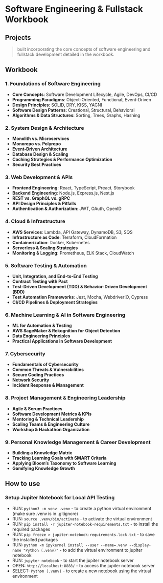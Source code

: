 # Software Engineering & Fullstack Workbook

## Projects

> built incorporating the core concepts of software engineering and fullstack development detailed in the workbook.

## Workbook

### **1. Foundations of Software Engineering**

- **Core Concepts**: Software Development Lifecycle, Agile, DevOps, CI/CD
- **Programming Paradigms**: Object-Oriented, Functional, Event-Driven
- **Design Principles**: SOLID, DRY, KISS, YAGNI
- **Software Design Patterns**: Creational, Structural, Behavioral
- **Algorithms & Data Structures**: Sorting, Trees, Graphs, Hashing

### **2. System Design & Architecture**

- **Monolith vs. Microservices**
- **Monorepo vs. Polyrepo**
- **Event-Driven Architecture**
- **Database Design & Scaling**
- **Caching Strategies & Performance Optimization**
- **Security Best Practices**

### **3. Web Development & APIs**

- **Frontend Engineering**: React, TypeScript, Preact, Storybook
- **Backend Engineering**: Node.js, Express.js, Nest.js
- **REST vs. GraphQL vs. gRPC**
- **API Design Principles & Pitfalls**
- **Authentication & Authorization**: JWT, OAuth, OpenID

### **4. Cloud & Infrastructure**

- **AWS Services**: Lambda, API Gateway, DynamoDB, S3, SQS
- **Infrastructure as Code**: Terraform, CloudFormation
- **Containerization**: Docker, Kubernetes
- **Serverless & Scaling Strategies**
- **Monitoring & Logging**: Prometheus, ELK Stack, CloudWatch

### **5. Software Testing & Automation**

- **Unit, Integration, and End-to-End Testing**
- **Contract Testing with Pact**
- **Test-Driven Development (TDD) & Behavior-Driven Development (BDD)**
- **Test Automation Frameworks**: Jest, Mocha, WebdriverIO, Cypress
- **CI/CD Pipelines & Deployment Strategies**

### **6. Machine Learning & AI in Software Engineering**

- **ML for Automation & Testing**
- **AWS SageMaker & Rekognition for Object Detection**
- **Data Engineering Principles**
- **Practical Applications in Software Development**

### **7. Cybersecurity**

- **Fundamentals of Cybersecurity**
- **Common Threats & Vulnerabilities**
- **Secure Coding Practices**
- **Network Security**
- **Incident Response & Management**

### **8. Project Management & Engineering Leadership**

- **Agile & Scrum Practices**
- **Software Development Metrics & KPIs**
- **Mentoring & Technical Leadership**
- **Scaling Teams & Engineering Culture**
- **Workshop & Hackathon Organization**

### **9. Personal Knowledge Management & Career Development**

- **Building a Knowledge Matrix**
- **Tracking Learning Goals with SMART Criteria**
- **Applying Bloom’s Taxonomy to Software Learning**
- **Gamifying Knowledge Growth**

## How to use
### Setup Jupiter Notebook for Local API Testing
- RUN: `python3 -m venv .venv` -  to create a python virtual environment (make sure .venv is in .gitignore)
- RUN: `source .venv/bin/activate` - to activate the virtual environment
- RUN: `pip install -r jupiter-notebook-requirements.txt` - to install the required packages
- RUN: `pip freeze > jupiter-notebook-requirements.lock.txt` - to save the installed packages
- RUN: `python -m ipykernel install --user --name=.venv --display-name "Python (.venv)"` - to add the virtual environment to jupiter notebook
- RUN: `jupyter notebook` - to start the jupiter notebook server
- OPEN: `http://localhost:8888/` - to access the jupiter notebook server
- SELECT: `Python (.venv)` - to create a new notebook using the virtual environment

